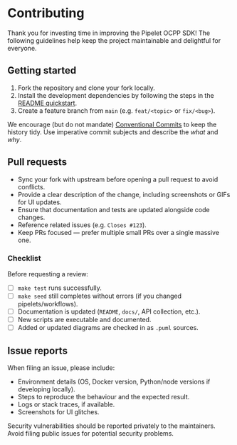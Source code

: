 # Contributing

Thank you for investing time in improving the Pipelet OCPP SDK! The following guidelines help keep the project maintainable and
delightful for everyone.

## Getting started

1. Fork the repository and clone your fork locally.
2. Install the development dependencies by following the steps in the [README quickstart](README.md#quickstart).
3. Create a feature branch from `main` (e.g. `feat/<topic>` or `fix/<bug>`).

We encourage (but do not mandate) [Conventional Commits](https://www.conventionalcommits.org/) to keep the history tidy. Use
imperative commit subjects and describe the *what* and *why*.

## Pull requests

- Sync your fork with upstream before opening a pull request to avoid conflicts.
- Provide a clear description of the change, including screenshots or GIFs for UI updates.
- Ensure that documentation and tests are updated alongside code changes.
- Reference related issues (e.g. `Closes #123`).
- Keep PRs focused — prefer multiple small PRs over a single massive one.

### Checklist

Before requesting a review:

- [ ] `make test` runs successfully.
- [ ] `make seed` still completes without errors (if you changed pipelets/workflows).
- [ ] Documentation is updated (`README`, `docs/`, API collection, etc.).
- [ ] New scripts are executable and documented.
- [ ] Added or updated diagrams are checked in as `.puml` sources.

## Issue reports

When filing an issue, please include:

- Environment details (OS, Docker version, Python/node versions if developing locally).
- Steps to reproduce the behaviour and the expected result.
- Logs or stack traces, if available.
- Screenshots for UI glitches.

Security vulnerabilities should be reported privately to the maintainers. Avoid filing public issues for potential security
problems.

